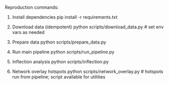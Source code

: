 Reproduction commands:

1) Install dependencies
   pip install -r requirements.txt

2) Download data (idempotent)
   python scripts/download_data.py  # set env vars as needed

3) Prepare data
   python scripts/prepare_data.py

4) Run main pipeline
   python scripts/run_pipeline.py

5) Inflection analysis
   python scripts/inflection.py

6) Network overlay hotspots
   python scripts/network_overlay.py  # hotspots run from pipeline; script available for utilities
